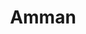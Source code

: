 ---
title: "Amman"
wikipedia: "https://en.wikipedia.org/wiki/Amman"
tags:
  - Cities I have visited
  - City
  - Jordan
---